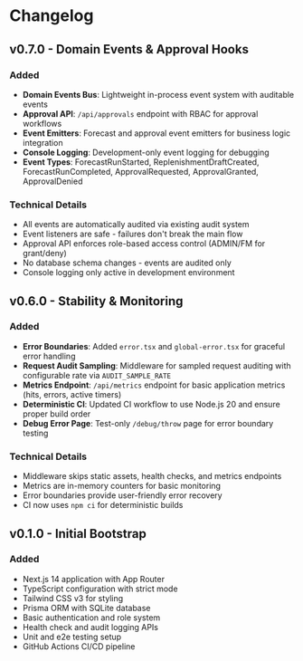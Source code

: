 # Changelog

## v0.7.0 - Domain Events & Approval Hooks

### Added
- **Domain Events Bus**: Lightweight in-process event system with auditable events
- **Approval API**: `/api/approvals` endpoint with RBAC for approval workflows
- **Event Emitters**: Forecast and approval event emitters for business logic integration
- **Console Logging**: Development-only event logging for debugging
- **Event Types**: ForecastRunStarted, ReplenishmentDraftCreated, ForecastRunCompleted, ApprovalRequested, ApprovalGranted, ApprovalDenied

### Technical Details
- All events are automatically audited via existing audit system
- Event listeners are safe - failures don't break the main flow
- Approval API enforces role-based access control (ADMIN/FM for grant/deny)
- No database schema changes - events are audited only
- Console logging only active in development environment

## v0.6.0 - Stability & Monitoring

### Added
- **Error Boundaries**: Added `error.tsx` and `global-error.tsx` for graceful error handling
- **Request Audit Sampling**: Middleware for sampled request auditing with configurable rate via `AUDIT_SAMPLE_RATE`
- **Metrics Endpoint**: `/api/metrics` endpoint for basic application metrics (hits, errors, active timers)
- **Deterministic CI**: Updated CI workflow to use Node.js 20 and ensure proper build order
- **Debug Error Page**: Test-only `/debug/throw` page for error boundary testing

### Technical Details
- Middleware skips static assets, health checks, and metrics endpoints
- Metrics are in-memory counters for basic monitoring
- Error boundaries provide user-friendly error recovery
- CI now uses `npm ci` for deterministic builds

## v0.1.0 - Initial Bootstrap

### Added
- Next.js 14 application with App Router
- TypeScript configuration with strict mode
- Tailwind CSS v3 for styling
- Prisma ORM with SQLite database
- Basic authentication and role system
- Health check and audit logging APIs
- Unit and e2e testing setup
- GitHub Actions CI/CD pipeline

